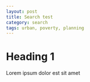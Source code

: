 ```yaml
---
layout: post
title: Search test
category: search
tags: urban, poverty, planning
---
```


# Heading 1
Lorem ipsum dolor est sit amet

